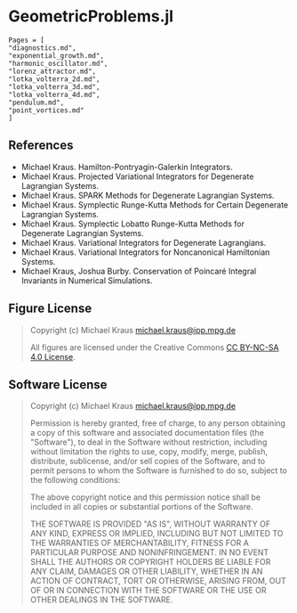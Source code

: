 
# GeometricProblems.jl


```@contents
Pages = [
"diagnostics.md",
"exponential_growth.md",
"harmonic_oscillator.md",
"lorenz_attractor.md",
"lotka_volterra_2d.md",
"lotka_volterra_3d.md",
"lotka_volterra_4d.md",
"pendulum.md",
"point_vortices.md"
]
```


## References

- Michael Kraus. Hamilton-Pontryagin-Galerkin Integrators.
- Michael Kraus. Projected Variational Integrators for Degenerate Lagrangian Systems.
- Michael Kraus. SPARK Methods for Degenerate Lagrangian Systems.
- Michael Kraus. Symplectic Runge-Kutta Methods for Certain Degenerate Lagrangian Systems.
- Michael Kraus. Symplectic Lobatto Runge-Kutta Methods for Degenerate Lagrangian Systems.
- Michael Kraus. Variational Integrators for Degenerate Lagrangians.
- Michael Kraus. Variational Integrators for Noncanonical Hamiltonian Systems.
- Michael Kraus, Joshua Burby. Conservation of Poincaré Integral Invariants in Numerical Simulations.


## Figure License

> Copyright (c) Michael Kraus <michael.kraus@ipp.mpg.de>
>
> All figures are licensed under the Creative Commons [CC BY-NC-SA 4.0 License](https://creativecommons.org/licenses/by-nc-sa/4.0/).


## Software License

> Copyright (c) Michael Kraus <michael.kraus@ipp.mpg.de>
>
> Permission is hereby granted, free of charge, to any person obtaining a copy
> of this software and associated documentation files (the "Software"), to deal
> in the Software without restriction, including without limitation the rights
> to use, copy, modify, merge, publish, distribute, sublicense, and/or sell
> copies of the Software, and to permit persons to whom the Software is
> furnished to do so, subject to the following conditions:
>
> The above copyright notice and this permission notice shall be included in all
> copies or substantial portions of the Software.
>
> THE SOFTWARE IS PROVIDED "AS IS", WITHOUT WARRANTY OF ANY KIND, EXPRESS OR
> IMPLIED, INCLUDING BUT NOT LIMITED TO THE WARRANTIES OF MERCHANTABILITY,
> FITNESS FOR A PARTICULAR PURPOSE AND NONINFRINGEMENT. IN NO EVENT SHALL THE
> AUTHORS OR COPYRIGHT HOLDERS BE LIABLE FOR ANY CLAIM, DAMAGES OR OTHER
> LIABILITY, WHETHER IN AN ACTION OF CONTRACT, TORT OR OTHERWISE, ARISING FROM,
> OUT OF OR IN CONNECTION WITH THE SOFTWARE OR THE USE OR OTHER DEALINGS IN THE
> SOFTWARE.
